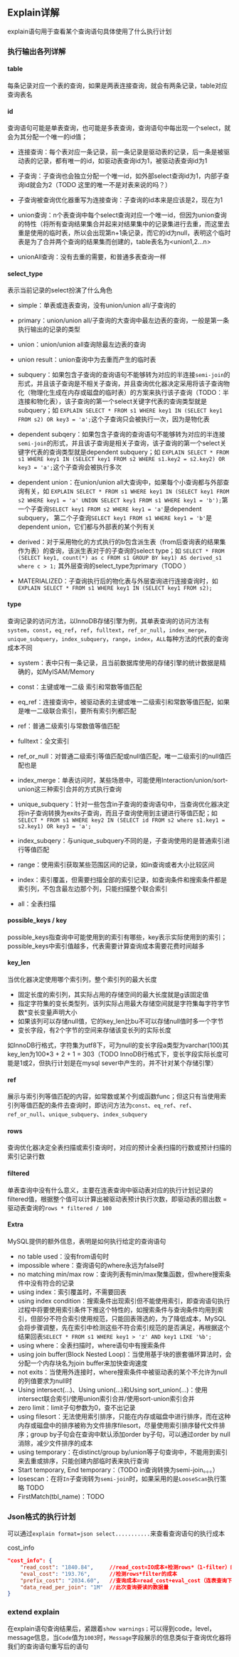## Explain详解

explain语句用于查看某个查询语句具体使用了什么执行计划

### 执行输出各列详解

#### table

每条记录对应一个表的查询，如果是两表连接查询，就会有两条记录，table对应查询表名

#### id

查询语句可能是单表查询，也可能是多表查询，查询语句中每出现一个select，就会为其分配一个唯一的id值；

- 连接查询：每个表对应一条记录，前一条记录是驱动表的记录，后一条是被驱动表的记录，都有唯一的id，如驱动表查询id为1，被驱动表查询id为1

- 子查询：子查询也会独立分配一个唯一id，如外部select查询id为1，内部子查询id就会为2（TODO 这里的唯一不是对表来说的吗？）

- 子查询被查询优化器重写为连接查询：子查询的id本来是应该是2，现在为1

- union查询：n个表查询中每个select查询对应一个唯一id，但因为union查询的特性（将所有查询结果集合并起来对结果集中的记录集进行去重，而这里去重是使用的临时表，所以会出现第n+1条记录，而它的id为null，表明这个临时表是为了合并两个查询的结果集而创建的，table表名为<union1,2...n>

- unionAll查询：没有去重的需要，和普通多表查询一样

#### select_type

表示当前记录的select扮演了什么角色	

- simple：单表或连表查询，没有union/union all/子查询的

- primary：union/union all/子查询的大查询中最左边表的查询，一般是第一条执行输出的记录的类型

- union：union/union all查询除最左边表的查询

- union result：union查询中为去重而产生的临时表

- subquery：如果包含子查询的查询语句不能够转为对应的半连接`semi-join`的形式，并且该子查询是不相关子查询，并且查询优化器决定采用将该子查询物化（物理化生成在内存或磁盘的临时表）的方案来执行该子查询（TODO：半连接和物化表），该子查询的第一个select关键字代表的查询类型就是subquery；如 `EXPLAIN SELECT * FROM s1 WHERE key1 IN (SELECT key1 FROM s2) OR key3 = 'a';`这个子查询只会被执行一次，因为是物化表

- dependent subqery：如果包含子查询的查询语句不能够转为对应的半连接`semi-join`的形式，并且该子查询是相关子查询，该子查询的第一个select关键字代表的查询类型就是dependent subquery；如 `EXPLAIN SELECT * FROM s1 WHERE key1 IN (SELECT key1 FROM s2 WHERE s1.key2 = s2.key2) OR key3 = 'a';`这个子查询会被执行多次

- dependent union：在union/union all大查询中，如果每个小查询都与外部查询有关，如 `EXPLAIN SELECT * FROM s1 WHERE key1 IN (SELECT key1 FROM s2 WHERE key1 = 'a' UNION SELECT key1 FROM s1 WHERE key1 = 'b');`第一个子查询`SELECT key1 FROM s2 WHERE key1 = 'a'`是dependent subquery， 第二个子查询`SELECT key1 FROM s1 WHERE key1 = 'b'`是dependent union，它们都与外部表的某个列有关

- derived：对于采用物化的方式执行的b包含派生表（from后查询表的结果集作为表）的查询，该派生表对于的子查询的select type；如 `SELECT * FROM (SELECT key1, count(*) as c FROM s1 GROUP BY key1) AS derived_s1 where c > 1;` 其外层查询的select_type为primary（TODO ）

- MATERIALIZED：子查询执行后的物化表与外层查询进行连接查询时，如`EXPLAIN SELECT * FROM s1 WHERE key1 IN (SELECT key1 FROM s2);`

#### type

查询记录的访问方法，以InnoDB存储引擎为例，其单表查询的访问方法有`system`，`const`，`eq_ref`，`ref`，`fulltext`，`ref_or_null`，`index_merge`，`unique_subquery`，`index_subquery`，`range`，`index`，`ALL`每种方法的代表的查询成本不同

- system：表中只有一条记录，且当前数据库使用的存储引擎的统计数据是精确的，如MyISAM/Memory

- const：主键或唯一二级 索引和常数等值匹配

- eq_ref：连接查询中，被驱动表的主键或唯一二级索引和常数等值匹配，如果是唯一二级联合索引，要所有索引列都匹配

- ref：普通二级索引与常数值等值匹配

- fulltext：全文索引

- ref_or_null：对普通二级索引等值匹配或null值匹配，唯一二级索引的null值匹配也是

- index_merge：单表访问时，某些场景中，可能使用Interaction/union/sort-union这三种索引合并的方式执行查询

- unique_subquery：针对一些包含in子查询的查询语句中，当查询优化器决定将in子查询转换为exits子查询，而且子查询使用到主键进行等值匹配；如`SELECT * FROM s1 WHERE key2 IN (SELECT id FROM s2 where s1.key1 = s2.key1) OR key3 = 'a';`

- index_subqery：与unique_subquery不同的是，子查询使用的是普通索引进行等值匹配

- range：使用索引获取某些范围区间的记录，如in查询或者大小比较区间

- index：索引覆盖，但需要扫描全部的索引记录，如查询条件和搜索条件都是索引列，不包含最左边那个列，只能扫描整个联合索引

- all：全表扫描

#### possible_keys / key

possible_keys指查询中可能使用到的索引有哪些，key表示实际使用到的索引；possible_keys中索引值越多，代表需要计算查询成本需要花费时间越多

#### key_len

当优化器决定使用哪个索引列，整个索引列的最大长度

- 固定长度的索引列，其实际占用的存储空间的最大长度就是g该固定值
- 指定字符集的变长类型列，该列实际占用最大存储空间就是字符集每字符字节数*变长变量声明大小
- 如果该列可以存储null值，它的key_len比bu不可以存储null值时多一个字节
- 变长字段，有2个字节的空间来存储该变长列的实际长度

如InnoDB行格式，字符集为utf8下，可为null的变长字段a类型为varchar(100)其key_len为100*3 + 2 + 1 = 303（TODO InnoDB行格式下，变长字段实际长度可能是1或2，但执行计划是在mysql sever中产生的，并不针对某个存储引擎）

#### ref

展示与索引列等值匹配的内容，如常数或某个列或函数func；但这只有当使用索引列等值匹配的条件去查询时，即访问方法为`const`、`eq_ref`、`ref`、`ref_or_null`、`unique_subquery`、`index_subquery`

#### rows

查询优化器决定全表扫描或索引查询时，对应的预计全表扫描的行数或预计扫描的索引记录行数

#### filtered

单表查询中没有什么意义，主要在连表查询中驱动表对应的执行计划记录的filtered值，根据整个值可以计算出被驱动表预计执行次数，即驱动表的扇出数 = 驱动表查询的`rows * filtered / 100`

#### Extra

MySQL提供的额外信息，表明是如何执行给定的查询语句

- no table used：没有from语句时
- impossible where：查询语句的where永远为false时
- no matching min/max row：查询列表有min/max聚集函数，但where搜索条件中没有符合的记录
- using index：索引覆盖时，不需要回表
- using index condition：搜索条件出现索引但不能使用索引，即查询语句执行过程中将要使用索引条件下推这个特性的，如搜索条件与查询条件均用到索引，但部分不符合索引使用规范，只能回表筛选的，为了降低成本，MySQL会将步骤调整，先在索引中检测这些不符合索引规范的是否满足，再根据这个结果回表`SELECT * FROM s1 WHERE key1 > 'z' AND key1 LIKE '%b';`
- using where：全表扫描时，where语句中有搜索条件
- using join buffer(Block Nested Loop)：当使用基于块的嵌套循环算法时，会分配一个内存块名为join buffer来加快查询速度
- not exits：当使用外连接时，where搜索条件中被驱动表的某个不允许为null的列值要求为null时
- Using intersect(...)、Using union(...)和Using sort_union(...)：使用intersect联合索引/使用union索引合并/使用sort-union索引合并
- zero limit：limit子句参数为0，查不出记录
- using filesort：无法使用索引排序，只能在内存或磁盘中进行排序，而在这种内存或磁盘中的排序被称为文件排序filesort，尽量使用索引排序替代文件排序；group by子句会在查询中默认添加order by子句，可以通过order by null消除，减少文件排序的成本
- using temporary：在distinct/group by/union等子句查询中，不能用到索引来去重或排序，只能创建内部临时表来执行查询
- Start temporary, End temporary：（TODO in查询转换为semi-join。。。）
- losescan：在将`In`子查询转为`semi-join`时，如果采用的是`LooseScan`执行策略 TODO
- FirstMatch(tbl_name)：TODO

### Json格式的执行计划

可以通过`explain format=json select...........`来查看查询语句的执行成本

cost_info

```json
"cost_info": {
    "read_cost": "1840.84", 	//read_cost=IO成本+检测rows*（1-filter）的CPU成本
    "eval_cost": "193.76",		//检测rows*filter的成本
    "prefix_cost": "2034.60",	//查询成本=read_cost+eval_cost（连表查询下被驱动表成本是整个连接								   //查询预计的成本）
    "data_read_per_join": "1M"	//此次查询要读的数据量
}
```

### extend explain

在explain语句查询结果后，紧跟着`show warnings；`可以得到code，level，message信息，当`Code`值为`1003`时，`Message`字段展示的信息类似于查询优化器将我们的查询语句重写后的语句







































